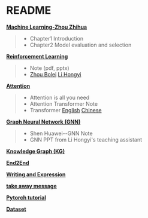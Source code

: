 

# README

**[Machine Learning-Zhou Zhihua](https://github.com/shihuieduca/Recommender_System/tree/master/Machine%20Learning-Zhou%20Zhihua)**

> - Chapter1 Introduction
> - Chapter2 Model evaluation and selection



**[Reinforcement Learning](https://github.com/shihuieduca/Recommender_System/tree/master/Reinforcement%20Learning)**

>  - Note (pdf, pptx)
>  - [Zhou Bolei](https://space.bilibili.com/511221970/video)    [Li Hongyi](https://www.bilibili.com/video/BV1UE411G78S?p=1)



**[Attention](https://github.com/shihuieduca/Recommender_System/tree/master/Related%20model/Attention)**

>  - Attention is all you need
>  - Attention Transformer Note
>  - Transformer    [English](http://jalammar.github.io/illustrated-transformer/)     [Chinese](https://zhuanlan.zhihu.com/p/48508221)



**[Graph Neural Network (GNN)](https://github.com/shihuieduca/Recommender_System/tree/master/Related%20model/GNN)**

> - Shen Huawei--GNN Note
> - GNN PPT from Li Hongyi's teaching assistant



**[Knowledge Graph (KG)](https://github.com/shihuieduca/Recommender_System/tree/master/Related%20model/KG)**



**[End2End](https://github.com/shihuieduca/Recommender_System/tree/master/Related%20model)**



**[Writing and Expression](https://github.com/shihuieduca/Recommender_System/tree/master/Expression)**



**[take away message](https://github.com/shihuieduca/Recommender_System/tree/master/take%20away%20message)**



**[Pytorch tutorial](https://github.com/shihuieduca/Recommender_System/tree/master/Pytorch%20tutorial)**



**[Dataset](https://github.com/shihuieduca/Recommender_System/tree/master/Dataset)**